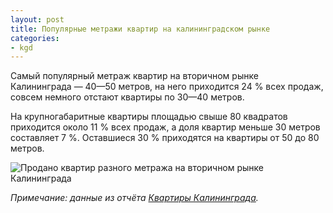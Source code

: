 ```yaml
---
layout: post
title: Популярные метражи квартир на калининградском рынке
categories:
- kgd
---
```


Самый популярный метраж квартир на вторичном рынке Калининграда — 40—50 метров, на него приходится 24 % всех продаж, совсем немного отстают квартиры по 30—40 метров.

На крупногабаритные квартиры площадью свыше 80 квадратов приходится около 11 % всех продаж, а доля квартир меньше 30 метров составляет 7 %. Оставшиеся 30 % приходятся на квартиры от 50 до 80 метров.

![Продано квартир разного метража на вторичном рынке Калининграда](http://trade.site44.com/assets/img/figures/kgd_sqm_group_sh_dyn.svg "Продано квартир разного метража на вторичном рынке Калининграда")

*Примечание: данные из отчёта [Квартиры Калининграда](./shop.html#!/~/product/id=13926963).*